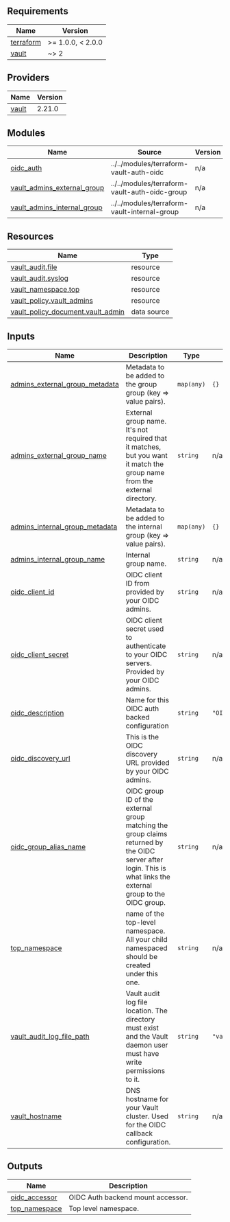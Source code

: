 ## Requirements

| Name | Version |
|------|---------|
| <a name="requirement_terraform"></a> [terraform](#requirement\_terraform) | >= 1.0.0, < 2.0.0 |
| <a name="requirement_vault"></a> [vault](#requirement\_vault) | ~> 2 |

## Providers

| Name | Version |
|------|---------|
| <a name="provider_vault"></a> [vault](#provider\_vault) | 2.21.0 |

## Modules

| Name | Source | Version |
|------|--------|---------|
| <a name="module_oidc_auth"></a> [oidc\_auth](#module\_oidc\_auth) | ../../modules/terraform-vault-auth-oidc | n/a |
| <a name="module_vault_admins_external_group"></a> [vault\_admins\_external\_group](#module\_vault\_admins\_external\_group) | ../../modules/terraform-vault-auth-oidc-group | n/a |
| <a name="module_vault_admins_internal_group"></a> [vault\_admins\_internal\_group](#module\_vault\_admins\_internal\_group) | ../../modules/terraform-vault-internal-group | n/a |

## Resources

| Name | Type |
|------|------|
| [vault_audit.file](https://registry.terraform.io/providers/hashicorp/vault/latest/docs/resources/audit) | resource |
| [vault_audit.syslog](https://registry.terraform.io/providers/hashicorp/vault/latest/docs/resources/audit) | resource |
| [vault_namespace.top](https://registry.terraform.io/providers/hashicorp/vault/latest/docs/resources/namespace) | resource |
| [vault_policy.vault_admins](https://registry.terraform.io/providers/hashicorp/vault/latest/docs/resources/policy) | resource |
| [vault_policy_document.vault_admin](https://registry.terraform.io/providers/hashicorp/vault/latest/docs/data-sources/policy_document) | data source |

## Inputs

| Name | Description | Type | Default | Required |
|------|-------------|------|---------|:--------:|
| <a name="input_admins_external_group_metadata"></a> [admins\_external\_group\_metadata](#input\_admins\_external\_group\_metadata) | Metadata to be added to the group group (key => value pairs). | `map(any)` | `{}` | no |
| <a name="input_admins_external_group_name"></a> [admins\_external\_group\_name](#input\_admins\_external\_group\_name) | External group name. It's not required that it matches, but you want it match the group name from the external directory. | `string` | n/a | yes |
| <a name="input_admins_internal_group_metadata"></a> [admins\_internal\_group\_metadata](#input\_admins\_internal\_group\_metadata) | Metadata to be added to the internal group (key => value pairs). | `map(any)` | `{}` | no |
| <a name="input_admins_internal_group_name"></a> [admins\_internal\_group\_name](#input\_admins\_internal\_group\_name) | Internal group name. | `string` | n/a | yes |
| <a name="input_oidc_client_id"></a> [oidc\_client\_id](#input\_oidc\_client\_id) | OIDC client ID from provided by your OIDC admins. | `string` | n/a | yes |
| <a name="input_oidc_client_secret"></a> [oidc\_client\_secret](#input\_oidc\_client\_secret) | OIDC client secret used to authenticate to your OIDC servers. Provided by your OIDC admins. | `string` | n/a | yes |
| <a name="input_oidc_description"></a> [oidc\_description](#input\_oidc\_description) | Name for this OIDC auth backed configuration | `string` | `"OIDC Auth Backend"` | no |
| <a name="input_oidc_discovery_url"></a> [oidc\_discovery\_url](#input\_oidc\_discovery\_url) | This is the OIDC  discovery URL provided by your OIDC admins. | `string` | n/a | yes |
| <a name="input_oidc_group_alias_name"></a> [oidc\_group\_alias\_name](#input\_oidc\_group\_alias\_name) | OIDC group ID of the external group matching the group claims returned by the OIDC server after login. This is what links the external group to the OIDC group. | `string` | n/a | yes |
| <a name="input_top_namespace"></a> [top\_namespace](#input\_top\_namespace) | name of the top-level namespace. All your child namespaced should be created under this one. | `string` | n/a | yes |
| <a name="input_vault_audit_log_file_path"></a> [vault\_audit\_log\_file\_path](#input\_vault\_audit\_log\_file\_path) | Vault audit log file location. The directory must exist and the Vault daemon user must have write permissions to it. | `string` | `"var/log/vault/audit.log"` | no |
| <a name="input_vault_hostname"></a> [vault\_hostname](#input\_vault\_hostname) | DNS hostname for your Vault cluster. Used for the OIDC callback configuration. | `string` | n/a | yes |

## Outputs

| Name | Description |
|------|-------------|
| <a name="output_oidc_accessor"></a> [oidc\_accessor](#output\_oidc\_accessor) | OIDC Auth backend mount accessor. |
| <a name="output_top_namespace"></a> [top\_namespace](#output\_top\_namespace) | Top level namespace. |

